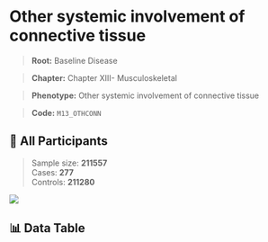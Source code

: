 # Other systemic involvement of connective tissue

> **Root:** Baseline Disease  

> **Chapter:** Chapter XIII- Musculoskeletal  

> **Phenotype:** Other systemic involvement of connective tissue  

> **Code:** `M13_OTHCONN`

## 🧪 All Participants  
> Sample size: **211557**  
> Cases: **277**  
> Controls: **211280**
<img src="/Sensitive/Figures/ALL/Baseline/M13_OTHCONN.png"/>

## 📊 Data Table
<CsvTableMRF src="/Sensitive/Data/ALL/Baseline/LG_M13_OTHCONN.csv"/>

